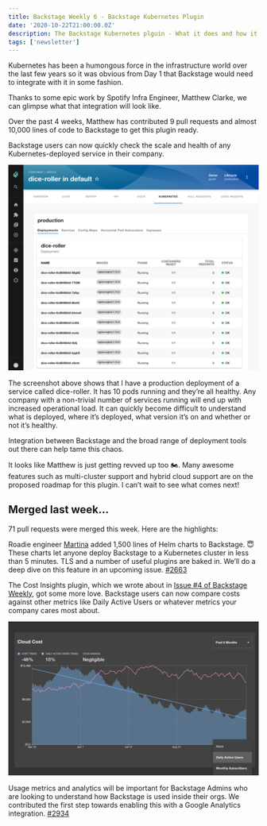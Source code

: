 ```yaml
---
title: Backstage Weekly 6 - Backstage Kubernetes Plugin
date: '2020-10-22T21:00:00.0Z'
description: The Backstage Kubernetes plguin - What it does and how it can help you.
tags: ['newsletter']
---
```


Kubernetes has been a humongous force in the infrastructure world over the last few years so it was obvious from Day 1 that Backstage would need to integrate with it in some fashion.

Thanks to some epic work by Spotify Infra Engineer, Matthew Clarke, we can glimpse what that integration will look like.

Over the past 4 weeks, Matthew has contributed 9 pull requests and almost 10,000 lines of code to Backstage to get this plugin ready.

Backstage users can now quickly check the scale and health of any Kubernetes-deployed service in their company.

![a screenshot of the Backstage kubernetes pluign showing a number of pods for an application called dice-roller](./kubernetes-plugin.png)

The screenshot above shows that I have a production deployment of a service called dice-roller. It has 10 pods running and they’re all healthy.
Any company with a non-trivial number of services running will end up with increased operational load. It can quickly become difficult to understand what is deployed, where it’s deployed, what version it’s on and whether or not it’s healthy.

Integration between Backstage and the broad range of deployment tools out there can help tame this chaos.

It looks like Matthew is just getting revved up too 🏍. Many awesome features such as multi-cluster support and hybrid cloud support are on the proposed roadmap for this plugin. I can’t wait to see what comes next!

## Merged last week...

71 pull requests were merged this week. Here are the highlights:

Roadie engineer [Martina](https://github.com/martina-if) added 1,500 lines of Helm charts to Backstage. 😇 These charts let anyone deploy Backstage to a Kubernetes cluster in less than 5 minutes. TLS and a number of useful plugins are baked in. We’ll do a deep dive on this feature in an upcoming issue. [#2663](https://github.com/spotify/backstage/pull/2663)

The Cost Insights plugin, which we wrote about in [Issue #4 of Backstage Weekly](/blog/backstage-weekly-4-cost-insights/), got some more love. Backstage users can now compare costs against other metrics like Daily Active Users or whatever metrics your company cares most about.

![a screenshot of the cost insights plugin showing cost vs. daily active users](./cost-insights.png)

Usage metrics and analytics will be important for Backstage Admins who are looking to understand how Backstage is used inside their orgs. We contributed the first step towards enabling this with a Google Analytics integration. [#2934](https://github.com/spotify/backstage/pull/2934)
